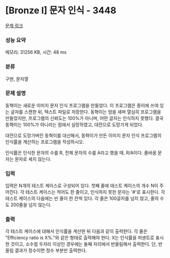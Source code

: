 # [Bronze I] 문자 인식 - 3448 

[문제 링크](https://www.acmicpc.net/problem/3448) 

### 성능 요약

메모리: 31256 KB, 시간: 48 ms

### 분류

구현, 문자열

### 문제 설명

<p>동혁이는 새로운 이미지 문자 인식 프로그램을 만들었다. 이 프로그램은 종이에 쓰여 있는 글자를 스캔한 뒤, 텍스트 파일로 저장한다. 동혁이는 밤을 새며 열심히 프로그램을 만들었지만, 프로그램의 신뢰도는 100%가 아니며, 어떤 글자는 인식하지 못했다. 결국 동혁이는 100%가 아니라는 점에서 실망하였고, 대전으로 도망가게 되었다.</p>

<p>대전으로 도망가버린 동혁이를 대신해서, 동혁이가 만든 이미지 문자 인식 프로그램의 인식률을 계산하는 프로그램을 작성하시오.</p>

<p>인식률은 인식한 문자의 수를 R, 전체 문자의 수를 A라고 했을 때, R/A이다. 줄바꿈 문자는 문자로 세지 않는다.</p>

### 입력 

 <p>입력은 N개의 테스트 케이스로 구성되어 있다. 첫째 줄에 테스트 케이스의 개수 N이 주어진다. 각 테스트 케이스는 적어도 한 줄이고, 인식하지 못한 문자는 '#'로 표시한다. 각 테스트 케이스의 다음에는 빈 줄이 한 칸씩 있다. 각 줄은 100글자를 넘지 않고, 줄의 수도 200줄을 넘지 않는다.</p>

### 출력 

 <p>각 테스트 케이스에 대해서 인식률을 계산한 뒤 다음과 같이 출력한다. 각 줄은 "Efficiency ratio is X%."와 같은 형태로 출력해야 한다. X는 인식률을 퍼센트로 표시한 것이고, 소수점 두자리 이상인 경우에는 둘째 자리에서 반올림해서 출력한다. 단, 반올림 결과가 정수이면 정수 부분만 출력한다.</p>

